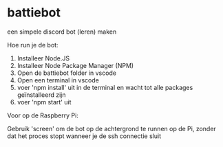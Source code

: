 # battiebot
een simpele discord bot (leren) maken

Hoe run je de bot:

1. Installeer Node.JS
2. Installeer Node Package Manager (NPM)
3. Open de battiebot folder in vscode
4. Open een terminal in vscode
5. voer 'npm install' uit in de terminal en wacht tot alle packages geïnstalleerd zijn
6. voer 'npm start' uit

Voor op de Raspberry Pi:

Gebruik 'screen' om de bot op de achtergrond te runnen op de Pi, zonder dat het proces stopt wanneer je de ssh connectie sluit  
